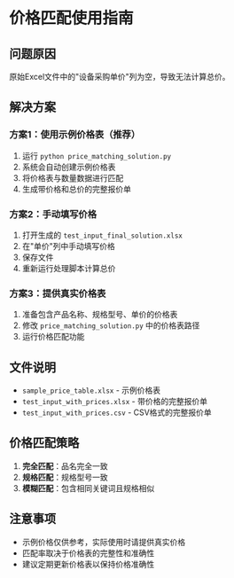 # 价格匹配使用指南

## 问题原因
原始Excel文件中的"设备采购单价"列为空，导致无法计算总价。

## 解决方案

### 方案1：使用示例价格表（推荐）
1. 运行 `python price_matching_solution.py`
2. 系统会自动创建示例价格表
3. 将价格表与数量数据进行匹配
4. 生成带价格和总价的完整报价单

### 方案2：手动填写价格
1. 打开生成的 `test_input_final_solution.xlsx`
2. 在"单价"列中手动填写价格
3. 保存文件
4. 重新运行处理脚本计算总价

### 方案3：提供真实价格表
1. 准备包含产品名称、规格型号、单价的价格表
2. 修改 `price_matching_solution.py` 中的价格表路径
3. 运行价格匹配功能

## 文件说明
- `sample_price_table.xlsx` - 示例价格表
- `test_input_with_prices.xlsx` - 带价格的完整报价单
- `test_input_with_prices.csv` - CSV格式的完整报价单

## 价格匹配策略
1. **完全匹配**：品名完全一致
2. **规格匹配**：规格型号一致
3. **模糊匹配**：包含相同关键词且规格相似

## 注意事项
- 示例价格仅供参考，实际使用时请提供真实价格
- 匹配率取决于价格表的完整性和准确性
- 建议定期更新价格表以保持价格准确性
